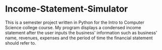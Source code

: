 # Income-Statement-Simulator

This is a semester project written in Python for the Intro to Computer Science college course. My program displays a condensed income statement after the user inputs the business' information such as business' name, revenues, expenses and the period of time the financial statement should refer to. 
